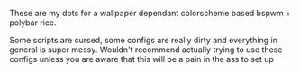 These are my dots for a wallpaper dependant colorscheme based bspwm + polybar rice. 

Some scripts are cursed, some configs are really dirty and everything in general is super messy. Wouldn't recommend actually trying to use these configs unless you are aware that this will be a pain in the ass to set up
